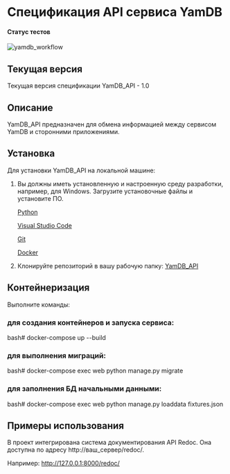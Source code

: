 # Спецификация API сервиса YamDB

#### Статус тестов
![yamdb_workflow](https://github.com/AlexanderVernigora/yamdb_final/workflows/yamdb_workflow/badge.svg)


## Текущая версия

Текущая версия спецификации YamDB_API - 1.0

## Описание

YamDB_API предназначен для обмена информацией между сервисом YamDB и сторонними приложениями.

## Установка

Для установки YamDB_API на локальной машине:

1. Вы должны иметь установленную и настроенную среду разработки, например, для Windows.  Загрузите установочные файлы и установите ПО.

    [Python](https://www.python.org/downloads/)
    
    [Visual Studio Code](https://code.visualstudio.com/download/)
    
    [Git](https://git-scm.com/download/win/)

    [Docker](https://www.docker.com/products/docker-desktop)

2. Клонируйте репозиторий в вашу рабочую папку: [YamDB_API](https://github.com/AlexanderVernigora/infra_sp2)

## Контейнеризация

Выполните команды:

### для создания контейнеров и запуска сервиса:

bash# docker-compose up --build

### для выполнения миграций:

bash# docker-compose exec web python manage.py migrate

### для заполнения БД начальными данными:

bash# docker-compose exec web python manage.py loaddata fixtures.json

## Примеры использования

В проект интегрирована система документирования API Redoc. Она доступна по адресу http://ваш_сервер/redoc/.

Например: http://127.0.0.1:8000/redoc/
